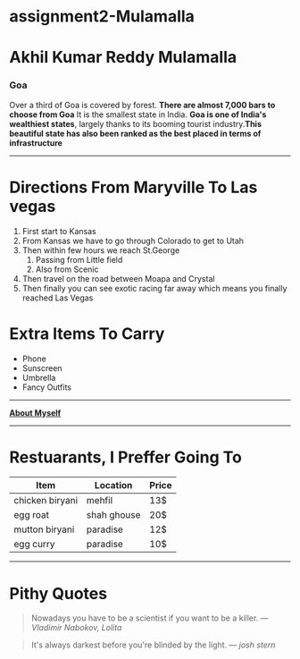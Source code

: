 # assignment2-Mulamalla

# Akhil Kumar Reddy Mulamalla

### Goa

Over a third of Goa is covered by forest. **There are almost 7,000 bars to choose from Goa**   It is the smallest state in India. **Goa is one of India's wealthiest states**, largely thanks to its booming tourist industry.**This beautiful state has also been ranked as the best placed in terms of infrastructure**

***

# Directions From Maryville To Las vegas

1. First start to Kansas 
2. From Kansas we have to go through Colorado to get to Utah
3. Then within few hours we reach St.George
    1. Passing from Little field 
    2. Also from Scenic
4. Then travel on the road between Moapa and Crystal
5. Then finally you can see exotic racing far away which means you finally reached Las Vegas

# Extra Items To Carry 

* Phone
* Sunscreen
* Umbrella
* Fancy Outfits

---

**[About Myself](AboutMe.md)**

---

# Restuarants, I Preffer Going To



| Item  | Location  | Price  |   
|---|---|---|
|  chicken biryani |mehfil   |13$   |   
|  egg roat |  shah ghouse | 20$  |   
|mutton biryani   |  paradise | 12$  |   
|  egg curry |  paradise |  10$ |

***

# Pithy Quotes

>Nowadays you have to be a scientist if you want to be a killer.
― *Vladimir Nabokov, Lolita*

>It's always darkest before you're blinded by the light.
― *josh stern*
